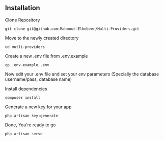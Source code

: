 ## Installation

Clone Repository

`git clone git@github.com:Mahmoud-Elkebeer/Multi-Providers.git`

Move to the newly created directory

`cd mutli-providers`

Create a new .env file from .env.example

`cp .env.example .env`

Now edit your .env file and set your env parameters (Specially the database username/pass, database name)

Install dependencies

`composer install`

Generate a new key for your app

`php artisan key:generate`

Done, You're ready to go

`php artisan serve`
